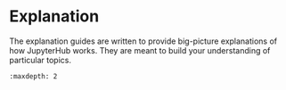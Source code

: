 # Explanation

The explanation guides are written to provide big-picture explanations of how JupyterHub works. They are meant to build your understanding of particular topics. 

```{toctree}
:maxdepth: 2

```
